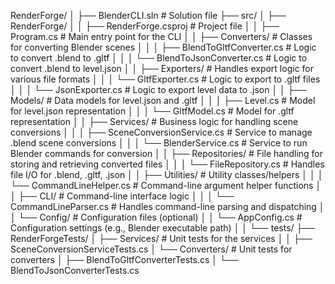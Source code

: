 RenderForge/
│
├── BlenderCLI.sln                  # Solution file
├── src/
│   ├── RenderForge/
│   │   ├── RenderForge.csproj       # Project file
│   │   ├── Program.cs               # Main entry point for the CLI
│   │   ├── Converters/              # Classes for converting Blender scenes
│   │   │   ├── BlendToGltfConverter.cs # Logic to convert .blend to .gltf
│   │   │   └── BlendToJsonConverter.cs # Logic to convert .blend to level.json
│   │   ├── Exporters/               # Handles export logic for various file formats
│   │   │   └── GltfExporter.cs      # Logic to export to .gltf files
│   │   │   └── JsonExporter.cs      # Logic to export level data to .json
│   │   ├── Models/                  # Data models for level.json and .gltf
│   │   │   ├── Level.cs             # Model for level.json representation
│   │   │   └── GltfModel.cs         # Model for .gltf representation
│   │   ├── Services/                # Business logic for handling scene conversions
│   │   │   ├── SceneConversionService.cs # Service to manage .blend scene conversions
│   │   │   └── BlenderService.cs    # Service to run Blender commands for conversion
│   │   ├── Repositories/            # File handling for storing and retrieving converted files
│   │   │   └── FileRepository.cs    # Handles file I/O for .blend, .gltf, .json
│   │   ├── Utilities/               # Utility classes/helpers
│   │   │   └── CommandLineHelper.cs # Command-line argument helper functions
│   │   ├── CLI/                     # Command-line interface logic
│   │   │   └── CommandLineParser.cs # Handles command-line parsing and dispatching
│   │   └── Config/                  # Configuration files (optional)
│   │       └── AppConfig.cs         # Configuration settings (e.g., Blender executable path)
│   │
└── tests/
    ├── RenderForgeTests/
    │   ├── Services/                # Unit tests for the services
    │   │   ├── SceneConversionServiceTests.cs
    │   └── Converters/              # Unit tests for converters
    │       ├── BlendToGltfConverterTests.cs
    │       └── BlendToJsonConverterTests.cs
